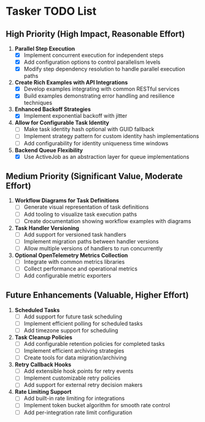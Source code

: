# Tasker TODO List

## High Priority (High Impact, Reasonable Effort)

1. **Parallel Step Execution**
   - [x] Implement concurrent execution for independent steps
   - [x] Add configuration options to control parallelism levels
   - [x] Modify step dependency resolution to handle parallel execution paths

2. **Create Rich Examples with API Integrations**
   - [x] Develop examples integrating with common RESTful services
   - [x] Build examples demonstrating error handling and resilience techniques

3. **Enhanced Backoff Strategies**
   - [x] Implement exponential backoff with jitter

4. **Allow for Configurable Task Identity**
   - [ ] Make task identity hash optional with GUID fallback
   - [ ] Implement strategy pattern for custom identity hash implementations
   - [ ] Add configurability for identity uniqueness time windows

5. **Backend Queue Flexibility**
   - [x] Use ActiveJob as an abstraction layer for queue implementations

## Medium Priority (Significant Value, Moderate Effort)

1. **Workflow Diagrams for Task Definitions**
   - [ ] Generate visual representation of task definitions
   - [ ] Add tooling to visualize task execution paths
   - [ ] Create documentation showing workflow examples with diagrams

2. **Task Handler Versioning**
    - [ ] Add support for versioned task handlers
    - [ ] Implement migration paths between handler versions
    - [ ] Allow multiple versions of handlers to run concurrently

3. **Optional OpenTelemetry Metrics Collection**
    - [ ] Integrate with common metrics libraries
    - [ ] Collect performance and operational metrics
    - [ ] Add configurable metric exporters

## Future Enhancements (Valuable, Higher Effort)

1. **Scheduled Tasks**
    - [ ] Add support for future task scheduling
    - [ ] Implement efficient polling for scheduled tasks
    - [ ] Add timezone support for scheduling

2.  **Task Cleanup Policies**
    - [ ] Add configurable retention policies for completed tasks
    - [ ] Implement efficient archiving strategies
    - [ ] Create tools for data migration/archiving

3.  **Retry Callback Hooks**
    - [ ] Add extensible hook points for retry events
    - [ ] Implement customizable retry policies
    - [ ] Add support for external retry decision makers

4.  **Rate Limiting Support**
    - [ ] Add built-in rate limiting for integrations
    - [ ] Implement token bucket algorithm for smooth rate control
    - [ ] Add per-integration rate limit configuration

